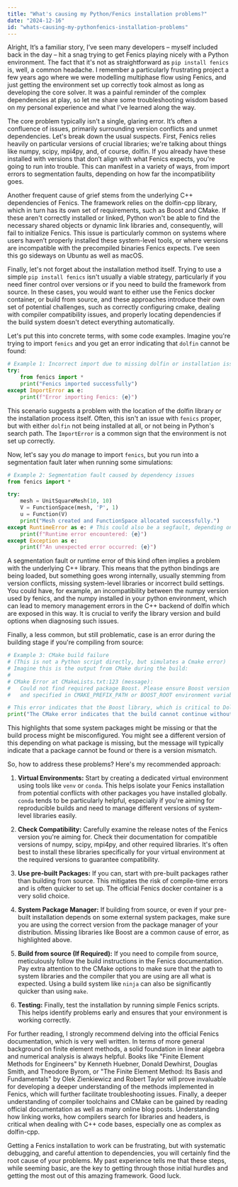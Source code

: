 ```yaml
---
title: "What's causing my Python/Fenics installation problems?"
date: "2024-12-16"
id: "whats-causing-my-pythonfenics-installation-problems"
---
```


Alright,  It’s a familiar story, I’ve seen many developers – myself included back in the day – hit a snag trying to get Fenics playing nicely with a Python environment. The fact that it's not as straightforward as `pip install fenics` is, well, a common headache. I remember a particularly frustrating project a few years ago where we were modelling multiphase flow using Fenics, and just getting the environment set up correctly took almost as long as developing the core solver. It was a painful reminder of the complex dependencies at play, so let me share some troubleshooting wisdom based on my personal experience and what I've learned along the way.

The core problem typically isn't a single, glaring error. It’s often a confluence of issues, primarily surrounding version conflicts and unmet dependencies. Let's break down the usual suspects. First, Fenics relies heavily on particular versions of crucial libraries; we're talking about things like numpy, scipy, mpi4py, and, of course, dolfin. If you already have these installed with versions that don’t align with what Fenics expects, you're going to run into trouble. This can manifest in a variety of ways, from import errors to segmentation faults, depending on how far the incompatibility goes.

Another frequent cause of grief stems from the underlying C++ dependencies of Fenics. The framework relies on the dolfin-cpp library, which in turn has its own set of requirements, such as Boost and CMake. If these aren't correctly installed or linked, Python won't be able to find the necessary shared objects or dynamic link libraries and, consequently, will fail to initialize Fenics. This issue is particularly common on systems where users haven’t properly installed these system-level tools, or where versions are incompatible with the precompiled binaries Fenics expects. I’ve seen this go sideways on Ubuntu as well as macOS.

Finally, let's not forget about the installation method itself. Trying to use a simple `pip install fenics` isn't usually a viable strategy, particularly if you need finer control over versions or if you need to build the framework from source. In these cases, you would want to either use the Fenics docker container, or build from source, and these approaches introduce their own set of potential challenges, such as correctly configuring cmake, dealing with compiler compatibility issues, and properly locating dependencies if the build system doesn't detect everything automatically.

Let's put this into concrete terms, with some code examples. Imagine you're trying to import `fenics` and you get an error indicating that `dolfin` cannot be found:

```python
# Example 1: Incorrect import due to missing dolfin or installation issues
try:
    from fenics import *
    print("Fenics imported successfully")
except ImportError as e:
    print(f"Error importing Fenics: {e}")
```

This scenario suggests a problem with the location of the dolfin library or the installation process itself. Often, this isn't an issue with `fenics` proper, but with either `dolfin` not being installed at all, or not being in Python's search path. The `ImportError` is a common sign that the environment is not set up correctly.

Now, let's say you *do* manage to import `fenics`, but you run into a segmentation fault later when running some simulations:

```python
# Example 2: Segmentation fault caused by dependency issues
from fenics import *

try:
    mesh = UnitSquareMesh(10, 10)
    V = FunctionSpace(mesh, 'P', 1)
    u = Function(V)
    print("Mesh created and FunctionSpace allocated successfully.")
except RuntimeError as e: # This could also be a segfault, depending on the exact issue
    print(f"Runtime error encountered: {e}")
except Exception as e:
    print(f"An unexpected error occurred: {e}")
```

A segmentation fault or runtime error of this kind often implies a problem with the underlying C++ library. This means that the python bindings are being loaded, but something goes wrong internally, usually stemming from version conflicts, missing system-level libraries or incorrect build settings. You could have, for example, an incompatibility between the numpy version used by fenics, and the numpy installed in your python environment, which can lead to memory management errors in the C++ backend of dolfin which are exposed in this way. It is crucial to verify the library version and build options when diagnosing such issues.

Finally, a less common, but still problematic, case is an error during the building stage if you're compiling from source:

```python
# Example 3: CMake build failure
# (This is not a Python script directly, but simulates a Cmake error)
# Imagine this is the output from CMake during the build:
#
# CMake Error at CMakeLists.txt:123 (message):
#   Could not find required package Boost. Please ensure Boost version 1.70 or higher is installed
#   and specified in CMAKE_PREFIX_PATH or BOOST_ROOT environment variable.

# This error indicates that the Boost library, which is critical to Dolfin, isn't detected.
print("The CMake error indicates that the build cannot continue without Boost. Please ensure boost is correctly installed and available to CMake.")
```
This highlights that some system packages might be missing or that the build process might be misconfigured. You might see a different version of this depending on what package is missing, but the message will typically indicate that a package cannot be found or there is a version mismatch.

So, how to address these problems? Here's my recommended approach:

1.  **Virtual Environments:** Start by creating a dedicated virtual environment using tools like `venv` or `conda`. This helps isolate your Fenics installation from potential conflicts with other packages you have installed globally. `conda` tends to be particularly helpful, especially if you're aiming for reproducible builds and need to manage different versions of system-level libraries easily.

2.  **Check Compatibility:** Carefully examine the release notes of the Fenics version you're aiming for. Check their documentation for compatible versions of numpy, scipy, mpi4py, and other required libraries. It's often best to install these libraries specifically for your virtual environment at the required versions to guarantee compatibility.

3.  **Use pre-built Packages:** If you can, start with pre-built packages rather than building from source. This mitigates the risk of compile-time errors and is often quicker to set up. The official Fenics docker container is a very solid choice.

4.  **System Package Manager:** If building from source, or even if your pre-built installation depends on some external system packages, make sure you are using the correct version from the package manager of your distribution. Missing libraries like Boost are a common cause of error, as highlighted above.

5.  **Build from source (If Required):** If you need to compile from source, meticulously follow the build instructions in the Fenics documentation. Pay extra attention to the CMake options to make sure that the path to system libraries and the compiler that you are using are all what is expected. Using a build system like `ninja` can also be significantly quicker than using `make`.

6.  **Testing:** Finally, test the installation by running simple Fenics scripts. This helps identify problems early and ensures that your environment is working correctly.

For further reading, I strongly recommend delving into the official Fenics documentation, which is very well written. In terms of more general background on finite element methods, a solid foundation in linear algebra and numerical analysis is always helpful. Books like "Finite Element Methods for Engineers" by Kenneth Huebner, Donald Dewhirst, Douglas Smith, and Theodore Byrom, or "The Finite Element Method: Its Basis and Fundamentals" by Olek Zienkiewicz and Robert Taylor will prove invaluable for developing a deeper understanding of the methods implemented in Fenics, which will further facilitate troubleshooting issues. Finally, a deeper understanding of compiler toolchains and CMake can be gained by reading official documentation as well as many online blog posts. Understanding how linking works, how compilers search for libraries and headers, is critical when dealing with C++ code bases, especially one as complex as dolfin-cpp.

Getting a Fenics installation to work can be frustrating, but with systematic debugging, and careful attention to dependencies, you will certainly find the root cause of your problems. My past experience tells me that these steps, while seeming basic, are the key to getting through those initial hurdles and getting the most out of this amazing framework. Good luck.
